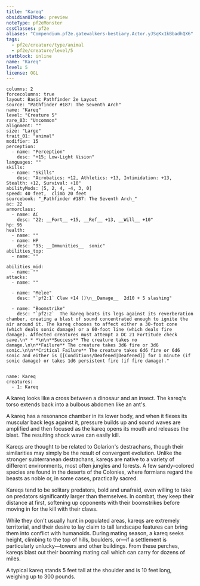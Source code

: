 ```yaml
---
title: "Kareq"
obsidianUIMode: preview
noteType: pf2eMonster
cssClasses: pf2e
aliases: "Compendium.pf2e.gatewalkers-bestiary.Actor.yJSqKx1kBbadhQX6" 
tags:
  - pf2e/creature/type/animal
  - pf2e/creature/level/5
statblock: inline
name: "Kareq"
level: 5
license: OGL
---
```


```statblock
columns: 2
forcecolumns: true
layout: Basic Pathfinder 2e Layout
source: "Pathfinder #187: The Seventh Arch"
name: "Kareq"
level: "Creature 5"
rare_03: "Uncommon"
alignment: ""
size: "Large"
trait_01: "animal"
modifier: 15
perception:
  - name: "Perception"
    desc: "+15; Low-Light Vision"
languages: ""
skills:
  - name: "Skills"
    desc: "Acrobatics: +12, Athletics: +13, Intimidation: +13, Stealth: +12, Survival: +10"
abilityMods: [5, 2, 4, -4, 3, 0]
speed: 40 feet,  climb 20 feet
sourcebook: "_Pathfinder #187: The Seventh Arch_"
ac: 22
armorclass:
  - name: AC
    desc: "22; __Fort__ +15, __Ref__ +13, __Will__ +10"
hp: 95
health:
  - name: ""
  - name: HP
    desc: "95; __Immunities__  sonic"
abilities_top:
  - name: ""

abilities_mid:
  - name: ""
attacks:
  - name: ""

  - name: "Melee"
    desc: "`pf2:1` Claw +14 ()\n__Damage__  2d10 + 5 slashing"

  - name: "Boomstrike"
    desc: "`pf2:2`  The kareq beats its legs against its reverberation chamber, creating a blast of sound concentrated enough to ignite the air around it. The kareq chooses to affect either a 30-foot cone (which deals sonic damage) or a 60-foot line (which deals fire damage). Affected creatures must attempt a DC 21 Fortitude check save.\n* * *\n\n**Success** The creature takes no damage.\n\n**Failure** The creature takes 3d6 fire or 3d6 sonic.\n\n**Critical Failure** The creature takes 6d6 fire or 6d6 sonic and either is [[Conditions/Deafened|Deafened]] for 1 minute (if sonic damage) or takes 1d6 persistent fire (if fire damage)."
 
```

```encounter-table
name: Kareq
creatures:
  - 1: Kareq
```



A kareq looks like a cross between a dinosaur and an insect. The kareq's torso extends back into a bulbous abdomen like an ant's.

A kareq has a resonance chamber in its lower body, and when it flexes its muscular back legs against it, pressure builds up and sound waves are amplified and then focused as the kareq opens its mouth and releases the blast. The resulting shock wave can easily kill.

Kareqs are thought to be related to Golarion's destrachans, though their similarities may simply be the result of convergent evolution. Unlike the stronger subterranean destrachans, kareqs are native to a variety of different environments, most often jungles and forests. A few sandy-colored species are found in the deserts of the Colonies, where formians regard the beasts as noble or, in some cases, practically sacred.

Kareqs tend to be solitary predators, bold and unafraid, even willing to take on predators significantly larger than themselves. In combat, they keep their distance at first, softening up opponents with their boomstrikes before moving in for the kill with their claws.

While they don't usually hunt in populated areas, kareqs are extremely territorial, and their desire to lay claim to tall landscape features can bring them into conflict with humanoids. During mating season, a kareq seeks height, climbing to the top of hills, boulders, or—if a settlement is particularly unlucky—towers and other buildings. From these perches, kareqs blast out their booming mating call which can carry for dozens of miles.

A typical kareq stands 5 feet tall at the shoulder and is 10 feet long, weighing up to 300 pounds.
